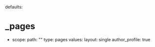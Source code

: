 defaults:
  # _pages
  - scope:
      path: ""
      type: pages
    values:
      layout: single
      author_profile: true

      
